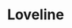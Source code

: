 ---
pid: llp559
title: Loveline
location_transcription: 
coordinates: "[-75.163328718978, 39.955333344308]"
zipcode: '19120'
gen_neighborhood: North Philadelphia
neighborhood: Logan,Olney
outside_phl: 
age: '13'
age_range: 13-19
instagram: 
image_file_name: llp_559.jpg
proposal_transcription: |-
  Litty aye
  Loveline
topic: Unknown,Love
topic_summary: 0, 0
type: Other No Form
keywords_other: loveline, littly aye
credit: Kayane
image_labels: 
twitter: 
facebook: 
permalink: "/monuments/llp559/"
layout: item-page
---